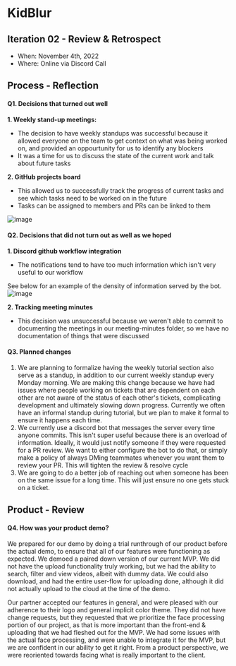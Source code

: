# KidBlur



## Iteration 02 - Review & Retrospect

 * When: November 4th, 2022
 * Where: Online via Discord Call

## Process - Reflection


#### Q1. Decisions that turned out well

**1. Weekly stand-up meetings:**
* The decision to have weekly standups was successful because it allowed everyone on the team to get context on what was being worked on, and provided an oppourtunity for us to identify any blockers
* It was a time for us to discuss the state of the current work and talk about future tasks 

**2. GitHub projects board**
* This allowed us to successfully track the progress of current tasks and see which tasks need to be worked on in the future
* Tasks can be assigned to members and PRs can be linked to them

![image](https://user-images.githubusercontent.com/46202743/200140632-735de7e5-acb0-4152-8dc5-d63b1bce0ff8.png)

#### Q2. Decisions that did not turn out as well as we hoped

**1. Discord github workflow integration**
* The notifications tend to have too much information which isn't very useful to our workflow

See below for an example of the density of information served by the bot.
![image](https://user-images.githubusercontent.com/22108651/200204266-ab466d81-a5ae-433d-bed7-8d053c512026.png)


**2. Tracking meeting minutes**
 * This decision was unsuccessful because we weren't able to commit to documenting the meetings in our meeting-minutes folder, so we have no documentation of things that were discussed 

#### Q3. Planned changes

1. We are planning to formalize having the weekly tutorial section also serve as a standup, in addition to our current weekly standup every Monday morning. We are making this change because we have had issues where people working on tickets that are dependent on each other are not aware of the status of each other's tickets, complicating development and ultimately slowing down progress. Currently we often have an informal standup during tutorial, but we plan to make it formal to ensure it happens each time.
2. We currently use a discord bot that messages the server every time anyone commits. This isn't super useful because there is an overload of information. Ideally, it would just notify someone if they were requested for a PR review. We want to either configure the bot to do that, or simply make a policy of always DMing teammates whenever you want them to review your PR. This will tighten the review & resolve cycle
3. We are going to do a better job of reaching out when someone has been on the same issue for a long time. This will just ensure no one gets stuck on a ticket.


## Product - Review

#### Q4. How was your product demo?

We prepared for our demo by doing a trial runthrough of our product before the actual demo, to ensure that all of our features were functioning as expected. We demoed a paired down version of our current MVP. We did not have the upload functionality truly working, but we had the ability to search, filter and view videos, albeit with dummy data. We could also download, and had the entire user-flow for uploading done, although it did not actually upload to the cloud at the time of the demo.

Our partner accepted our features in general, and were pleased with our adherence to their logo and general implicit color theme. They did not have change requests, but they requested that we prioritize the face processing portion of our project, as that is more important than the front-end & uploading that we had fleshed out for the MVP. We had some issues with the actual face processing, and were unable to integrate it for the MVP, but we are confident in our ability to get it right. From a product perspective, we were reoriented towards facing what is really important to the client.
